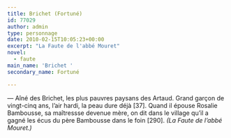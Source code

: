 ```yaml
---
title: Brichet (Fortuné)
id: 77029
author: admin
type: personnage
date: 2010-02-15T10:05:23+00:00
excerpt: "La Faute de l'abbé Mouret"
novel:
  - faute
main_name: 'Brichet '
secondary_name: Fortuné

---
```

— Aîné des Brichet, les plus pauvres paysans des Artaud. Grand garçon de vingt-cinq ans, l&rsquo;air hardi, la peau dure déjà [37]. Quand il épouse Rosalie Bambousse, sa maîtressse devenue mère, on dit dans le village qu&rsquo;il a gagné les écus du père Bambousse dans le foin [290]. _(La Faute de l&rsquo;abbé Mouret.)_